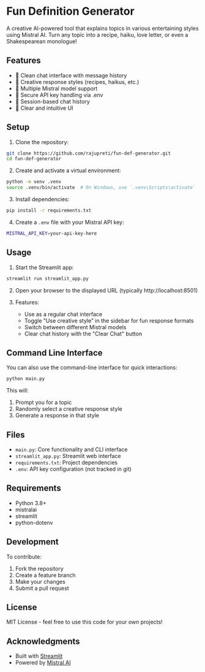 # Fun Definition Generator

A creative AI-powered tool that explains topics in various entertaining styles using Mistral AI. Turn any topic into a recipe, haiku, love letter, or even a Shakespearean monologue!

## Features

- 💬 Clean chat interface with message history
- 🎨 Creative response styles (recipes, haikus, etc.)
- 🔄 Multiple Mistral model support
- 🔑 Secure API key handling via .env
- 💾 Session-based chat history
- 🎯 Clear and intuitive UI

## Setup

1. Clone the repository:
```bash
git clone https://github.com/rajupreti/fun-def-generator.git
cd fun-def-generator
```

2. Create and activate a virtual environment:
```bash
python -m venv .venv
source .venv/bin/activate  # On Windows, use `.venv\Scripts\activate`
```

3. Install dependencies:
```bash
pip install -r requirements.txt
```

4. Create a `.env` file with your Mistral API key:
```bash
MISTRAL_API_KEY=your-api-key-here
```

## Usage

1. Start the Streamlit app:
```bash
streamlit run streamlit_app.py
```

2. Open your browser to the displayed URL (typically http://localhost:8501)

3. Features:
   - Use as a regular chat interface
   - Toggle "Use creative style" in the sidebar for fun response formats
   - Switch between different Mistral models
   - Clear chat history with the "Clear Chat" button

## Command Line Interface

You can also use the command-line interface for quick interactions:

```bash
python main.py
```

This will:
1. Prompt you for a topic
2. Randomly select a creative response style
3. Generate a response in that style

## Files

- `main.py`: Core functionality and CLI interface
- `streamlit_app.py`: Streamlit web interface
- `requirements.txt`: Project dependencies
- `.env`: API key configuration (not tracked in git)

## Requirements

- Python 3.8+
- mistralai
- streamlit
- python-dotenv

## Development

To contribute:

1. Fork the repository
2. Create a feature branch
3. Make your changes
4. Submit a pull request

## License

MIT License - feel free to use this code for your own projects!

## Acknowledgments

- Built with [Streamlit](https://streamlit.io/)
- Powered by [Mistral AI](https://mistral.ai/)
